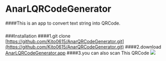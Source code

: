 # AnarLQRCodeGenerator

####This is an app to convert text string into QRCode.

#####
###Installation
####1.git clone [https://github.com/Kito0615/AnarQRCodeGenerator.git](https://github.com/Kito0615/AnarQRCodeGenerator.git)
####2.download [AnarLQRCodeGenerator.app](https://github.com/Kito0615/AnarQRCodeGenerator/AnarLQRCodeGenerator.app)
####3.you can also scan This QRCode 
![](https://github.com/Kito0615/AnarQRCodeGenerator/raw/master/QRCode.png)
